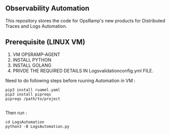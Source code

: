## Observability Automation

This repository stores the code for OpsRamp's new products for Distributed Traces and Logs Automation.

## Prerequisite (LINUX VM)

1. VM OPSRAMP-AGENT
2. INSTALL PYTHON
3. INSTALL GOLANG
4. PRIVDE THE REQUIRED DETAILS IN Logsvalidationconfig.yml FILE.

Need to do following steps before ruuning Automation in VM :

```
pip3 install ruamel.yaml
pip3 install pipreqs
pipreqs /path/to/project
 
```
Then run : 

```
cd LogsAutomation
python3 -B LogsAutomation.py

```


